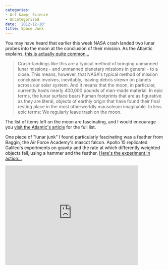 ```yaml
---
categories:
- Art &amp; Science
- Uncategorized
date: '2012-12-20'
title: Space Junk
---
```


You may have heard that earlier this week NASA crash landed two lunar probes into the moon at the conclusion of their mission. As the Atlantic explains, <a href="http://www.theatlantic.com/technology/archive/2012/12/the-trash-weve-left-on-the-moon/266465/">this is actually quite common...</a>

<blockquote>Crash-landings like this are a typical method of bringing unmanned lunar missions - and unmanned planetary missions in general - to a close. This means, however, that NASA's typical method of mission conclusion involves, inevitably, leaving debris strewn on planets across our solar system. And it means that the moon, in particular, currently hosts nearly 400,000 pounds of man-made material. In epic terms, the lunar surface bears human footprints that are as figurative as they are literal, objects of earthly origin that have found their final resting place in the most otherworldly mausoleum imaginable. In less epic terms: We regularly leave trash on the moon.</blockquote>

The list of items left on the moon are fascinating, and I would encourage you <a href="http://www.theatlantic.com/technology/archive/2012/12/the-trash-weve-left-on-the-moon/266465/">visit the Atlantic's article</a> for the full list.

One piece of "lunar junk" I found particularly fascinating was a feather from Baggin, the Air Force Academy's mascot falcon. Apollo 15 replicated Galileo's experiments on gravity and the rate at which differently weighted objects fall, using a hammer and the feather. <a href="https://www.youtube.com/watch?v=5C5_dOEyAfk">Here's the experiment in action...</a>

<iframe width="420" height="315" src="https://www.youtube.com/embed/5C5_dOEyAfk?rel=0" frameborder="0" allowfullscreen></iframe>